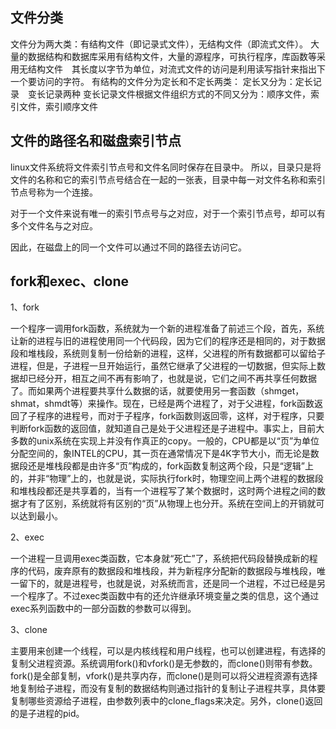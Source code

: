 ## 文件分类



文件分为两大类：有结构文件（即记录式文件），无结构文件（即流式文件）。
		大量的数据结构和数据库采用有结构文件，大量的源程序，可执行程序，库函数等采用无结构文件　其长度以字节为单位，对流式文件的访问是利用读写指针来指出下一个要访问的字符。
有结构的文件分为定长和不定长两类：
		定长又分为：定长记录　变长记录两种
		变长记录文件根据文件组织方式的不同又分为：顺序文件，索引文件，索引顺序文件









## 文件的路径名和磁盘索引节点

linux文件系统将文件索引节点号和文件名同时保存在目录中。 所以，目录只是将文件的名称和它的索引节点号结合在一起的一张表，目录中每一对文件名称和索引节点号称为一个连接。

对于一个文件来说有唯一的索引节点号与之对应，对于一个索引节点号，却可以有多个文件名与之对应。

因此，在磁盘上的同一个文件可以通过不同的路径去访问它。



## fork和exec、clone

1、fork

一个程序一调用fork函数，系统就为一个新的进程准备了前述三个段，首先，系统让新的进程与旧的进程使用同一个代码段，因为它们的程序还是相同的，对于数据段和堆栈段，系统则复制一份给新的进程，这样，父进程的所有数据都可以留给子进程，但是，子进程一旦开始运行，虽然它继承了父进程的一切数据，但实际上数据却已经分开，相互之间不再有影响了，也就是说，它们之间不再共享任何数据了。而如果两个进程要共享什么数据的话，就要使用另一套函数（shmget，shmat，shmdt等）来操作。现在，已经是两个进程了，对于父进程，fork函数返回了子程序的进程号，而对于子程序，fork函数则返回零，这样，对于程序，只要判断fork函数的返回值，就知道自己是处于父进程还是子进程中。事实上，目前大多数的unix系统在实现上并没有作真正的copy。一般的，CPU都是以“页”为单位分配空间的，象INTEL的CPU，其一页在通常情况下是4K字节大小，而无论是数据段还是堆栈段都是由许多“页”构成的，fork函数复制这两个段，只是“逻辑”上的，并非“物理”上的，也就是说，实际执行fork时，物理空间上两个进程的数据段和堆栈段都还是共享着的，当有一个进程写了某个数据时，这时两个进程之间的数据才有了区别，系统就将有区别的“页”从物理上也分开。系统在空间上的开销就可以达到最小。

 2、exec

一个进程一旦调用exec类函数，它本身就“死亡”了，系统把代码段替换成新的程序的代码，废弃原有的数据段和堆栈段，并为新程序分配新的数据段与堆栈段，唯一留下的，就是进程号，也就是说，对系统而言，还是同一个进程，不过已经是另一个程序了。不过exec类函数中有的还允许继承环境变量之类的信息，这个通过exec系列函数中的一部分函数的参数可以得到。

3、clone

主要用来创建一个线程，可以是内核线程和用户线程，也可以创建进程，有选择的复制父进程资源。系统调用fork()和vfork()是无参数的，而clone()则带有参数。fork()是全部复制，vfork()是共享内存，而clone()是则可以将父进程资源有选择地复制给子进程，而没有复制的数据结构则通过指针的复制让子进程共享，具体要复制哪些资源给子进程，由参数列表中的clone_flags来决定。另外，clone()返回的是子进程的pid。
